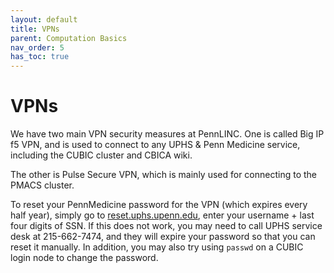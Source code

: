 ```yaml
---
layout: default
title: VPNs
parent: Computation Basics
nav_order: 5
has_toc: true
---
```


# VPNs

We have two main VPN security measures at PennLINC. One is called Big IP f5 VPN, and is used to connect to any UPHS & Penn Medicine service, including the CUBIC cluster and CBICA wiki.

The other is Pulse Secure VPN, which is mainly used for connecting to the PMACS cluster.

To reset your PennMedicine password for the VPN (which expires every half year), simply go to [reset.uphs.upenn.edu](reset.uphs.upenn.edu), enter your username + last four digits of SSN. If this does not work, you may need to call UPHS service desk at 215-662-7474, and they will expire your password so that you can reset it manually. In addition, you may also try using `passwd` on a CUBIC login node to change the password.
